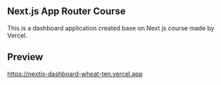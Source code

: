 ## Next.js App Router Course

This is a dashboard application created base on Next js course made by Vercel.

## Preview

https://nextjs-dashboard-wheat-ten.vercel.app
